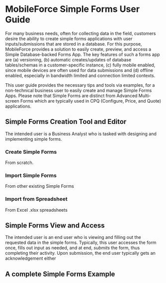 # MobileForce Simple Forms User Guide
For many business needs, often for collecting data in the field, customers desire the ability to create simple forms applications with user inputs/submissions that are stored in a database. For this purpose, MobileForce provides a solution to easily create, preview, and access a Simple Database-backed Forms App. The key features of such a forms app are (a) versioning, (b) automatic creates/updates of database tables/schemas in a customer-specific instance, (c) fully mobile enabled, since mobile devices are often used for data submissions and (d) offline enabled, especially in bandwidth limited and connection limited contexts.

This user guide provides the necessary tips and tools via examples, for a non-technical business user to easily create and manage Simple Forms Apps.
Please note that Simple Forms are distinct from Advanced Multi-screen Forms which are typically used in CPQ (Configure, Price, and Quote) applications.


## Simple Forms Creation Tool and Editor
The intended user is a Business Analyst who is tasked with designing and implementing simple forms.

### Create Simple Forms
From scratch.
### Import Simple Forms
From other existing Simple Forms
### Import from Spreadsheet
From Excel .xlsx spreadsheets

## Simple Forms View and Access
The intended user is an end user who is viewing and filling out the requested data in the simple forms. Typically, this user accesses the form once, fills out input as needed, and at end, *submits* the form, thus completing their activity. Upon submission, the end user typically gets an acknowledgement either 

## A complete Simple Forms Example


